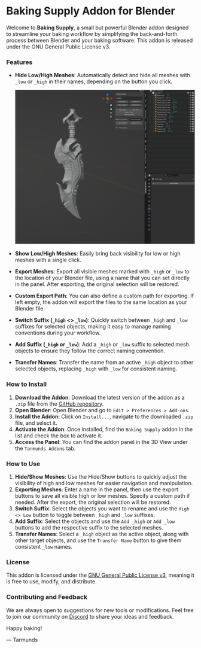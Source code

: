 # Baking Supply Addon for Blender

Welcome to **Baking Supply**, a small but powerful Blender addon designed to streamline your baking workflow by simplifying the back-and-forth process between Blender and your baking software. This addon is released under the GNU General Public License v3.

### Features

- **Hide Low/High Meshes**: Automatically detect and hide all meshes with `_low` or `_high` in their names, depending on the button you click.

    ![Hide / Show High or Low](images/Show_Hide.gif)

- **Show Low/High Meshes**: Easily bring back visibility for low or high meshes with a single click.
- **Export Meshes**: Export all visible meshes marked with `_high` or `_low` to the location of your Blender file, using a name that you can set directly in the panel. After exporting, the original selection will be restored.
- **Custom Export Path**: You can also define a custom path for exporting. If left empty, the addon will export the files to the same location as your Blender file.
- **Switch Suffix (`_high` <> `_low`)**: Quickly switch between `_high` and `_low` suffixes for selected objects, making it easy to manage naming conventions during your workflow.
- **Add Suffix (`_high` or `_low`)**: Add a `_high` or `_low` suffix to selected mesh objects to ensure they follow the correct naming convention.
- **Transfer Names**: Transfer the name from an active `_high` object to other selected objects, replacing `_high` with `_low` for consistent naming.

### How to Install
1. **Download the Addon**: Download the latest version of the addon as a `.zip` file from the [GitHub repository](https://github.com/your_username/baking_supply).
2. **Open Blender**: Open Blender and go to `Edit > Preferences > Add-ons`.
3. **Install the Addon**: Click on `Install...`, navigate to the downloaded `.zip` file, and select it.
4. **Activate the Addon**: Once installed, find the `Baking Supply` addon in the list and check the box to activate it.
5. **Access the Panel**: You can find the addon panel in the 3D View under the `Tarmunds Addons` tab.

### How to Use
1. **Hide/Show Meshes**: Use the Hide/Show buttons to quickly adjust the visibility of high and low meshes for easier navigation and manipulation.
2. **Exporting Meshes**: Enter a name in the panel, then use the export buttons to save all visible high or low meshes. Specify a custom path if needed. After the export, the original selection will be restored.
3. **Switch Suffix**: Select the objects you want to rename and use the `High <> Low` button to toggle between `_high` and `_low` suffixes.
4. **Add Suffix**: Select the objects and use the `Add _high` or `Add _low` buttons to add the respective suffix to the selected meshes.
5. **Transfer Names**: Select a `_high` object as the active object, along with other target objects, and use the `Transfer Name` button to give them consistent `_low` names.

### License
This addon is licensed under the [GNU General Public License v3](https://www.gnu.org/licenses/gpl-3.0.html), meaning it is free to use, modify, and distribute.

### Contributing and Feedback
We are always open to suggestions for new tools or modifications. Feel free to join our community on [Discord](https://discord.gg/h39W5s5ZbQ) to share your ideas and feedback.

Happy baking!

— Tarmunds

